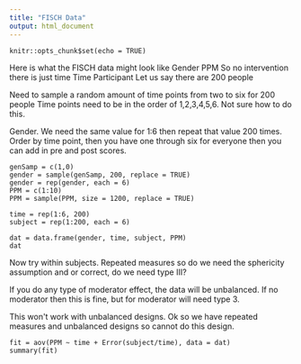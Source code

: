 ```yaml
---
title: "FISCH Data"
output: html_document
---
```


```{r setup, include=FALSE}
knitr::opts_chunk$set(echo = TRUE)
```
Here is what the FISCH data might look like
Gender
PPM
So no intervention there is just time
Time
Participant
Let us say there are 200 people

Need to sample a random amount of time points from two to six for 200 people
Time points need to be in the order of 1,2,3,4,5,6.  Not sure how to do this.

Gender.  We need the same value for 1:6 then repeat that value 200 times.
Order by time point, then you have one through six for everyone then you can add in pre and post scores.
```{r}
genSamp = c(1,0)
gender = sample(genSamp, 200, replace = TRUE)
gender = rep(gender, each = 6)
PPM = c(1:10)
PPM = sample(PPM, size = 1200, replace = TRUE)

time = rep(1:6, 200)
subject = rep(1:200, each = 6)

dat = data.frame(gender, time, subject, PPM)
dat
```
Now try within subjects.  Repeated measures so do we need the sphericity assumption and or correct, do we need type III?

If you do any type of moderator effect, the data will be unbalanced.  If no moderator then this is fine, but for moderator will need type 3.

This won't work with unbalanced designs.  Ok so we have repeated measures and unbalanced designs so cannot do this design.
```{r}
fit = aov(PPM ~ time + Error(subject/time), data = dat)
summary(fit)
```
 
 
 
